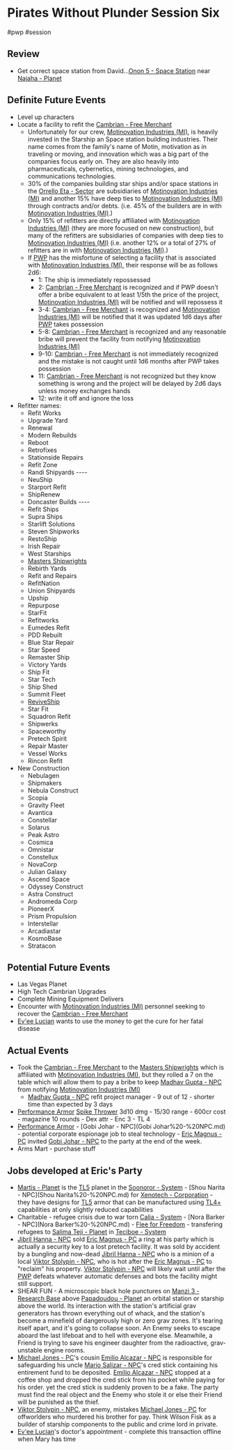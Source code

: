 # Pirates Without Plunder Session Six

#pwp #session

## Review

-   Get correct space station from David...[Onon 5 - Space Station](Onon%205%20-%20Space%20Station.md) near [Najaha - Planet](Najaha%20-%20Planet.md)

## Definite Future Events

-   Level up characters
-   Locate a facility to refit the [Cambrian - Free Merchant](Cambrian%20-%20Free%20Merchant.md)
    -   Unfortunately for our crew, [Motinovation Industries (MI)](Motinovation%20Industries%20(MI).md), is heavily invested in the Starship an Space station building industries. Their name comes from the family\'s name of Motin, motivation as in traveling or moving, and innovation which was a big part of the companies focus early on. They are also heavily into pharmaceuticals, cybernetics, mining technologies, and communications technologies.
    -   30% of the companies building star ships and/or space stations in the [Orrello Eta - Sector](Orrello%20Eta%20-%20Sector.md) are subsidiaries of [Motinovation Industries (MI)](Motinovation%20Industries%20(MI).md) and another 15% have deep ties to [Motinovation Industries (MI)](Motinovation%20Industries%20(MI).md) through contracts and/or debts. (i.e. 45% of the builders are in with [Motinovation Industries (MI)](Motinovation%20Industries%20(MI).md).)
    -   Only 15% of refitters are directly affiliated with [Motinovation Industries (MI)](Motinovation%20Industries%20(MI).md) (they are more focused on new construction), but many of the refitters are subsidiaries of companies with deep ties to [Motinovation Industries (MI)](Motinovation%20Industries%20(MI).md) (i.e. another 12% or a total of 27% of refitters are in with [Motinovation Industries (MI)](Motinovation%20Industries%20(MI).md).)
    -   If [PWP](PWP.md) has the misfortune of selecting a facility that is associated with [Motinovation Industries (MI)](Motinovation%20Industries%20(MI).md), their response will be as follows 2d6:
        -   1: The ship is immediately repossessed
        -   2: [Cambrian - Free Merchant](Cambrian%20-%20Free%20Merchant.md) is recognized and if PWP doesn't offer a bribe equivalent to at least 1/5th the price of the project, [Motinovation Industries (MI)](Motinovation%20Industries%20(MI).md) will be notified and will repossess it
        -   3-4: [Cambrian - Free Merchant](Cambrian%20-%20Free%20Merchant.md) is recognized and [Motinovation Industries (MI)](Motinovation%20Industries%20(MI).md) will be notified that it was updated 1d6 days after [PWP](PWP.md) takes possession
        -   5-8: [Cambrian - Free Merchant](Cambrian%20-%20Free%20Merchant.md) is recognized and any reasonable bribe will prevent the facility from notifying [Motinovation Industries (MI)](Motinovation%20Industries%20(MI).md)
        -   9-10: [Cambrian - Free Merchant](Cambrian%20-%20Free%20Merchant.md) is not immediately recognized and the mistake is not caught until 1d6 months after PWP takes possession
        -   11: [Cambrian - Free Merchant](Cambrian%20-%20Free%20Merchant.md) is not recognized but they know something is wrong and the project will be delayed by 2d6 days unless money exchanges hands
        -   12: write it off and ignore the loss
-   Refitter names:
    -   Refit Works
    -   Upgrade Yard
    -   Renewal
    -   Modern Rebuilds
    -   Reboot
    -   Retrofixes
    -   Stationside Repairs
    -   Refit Zone
    -   Randi Shipyards ----
    -   NeuShip
    -   Starport Refit
    -   ShipRenew
    -   Doncaster Builds ----
    -   Refit Ships
    -   Supra Ships
    -   Starlift Solutions
    -   Steven Shipworks
    -   RestoShip
    -   Irish Repair
    -   West Starships
    -  [Masters Shipwrights](Masters%20Shipwrights.md)
    -   Rebirth Yards
    -   Refit and Repairs
    -   RefitNation
    -   Union Shipyards
    -   Upship
    -   Repurpose
    -   StarFit
    -   Refitworks
    -   Eumedes Refit
    -   PDD Rebuilt
    -   Blue Star Repair
    -   Star Speed
    -   Remaster Ship
    -   Victory Yards
    -   Ship Fit
    -   Star Tech
    -   Ship Shed
    -   Summit Fleet
    -   [ReviveShip](ReviveShip.md)
    -   Star Fit
    -   Squadron Refit
    -   Shipwerks
    -   Spaceworthy
    -   Pretech Spirit
    -   Repair Master
    -   Vessel Works
    -   Rincon Refit
-   New Construction
    -   Nebulagen
    -   Shipmakers
    -   Nebula Construct
    -   Scopia
    -   Gravity Fleet
    -   Avantica
    -   Constellar
    -   Solarus
    -   Peak Astro
    -   Cosmica
    -   Omnistar
    -   Constellux
    -   NovaCorp
    -   Julian Galaxy
    -   Ascend Space
    -   Odyssey Construct
    -   Astra Construct
    -   Andromeda Corp
    -   PioneerX
    -   Prism Propulsion
    -   Interstellar
    -   Arcadiastar
    -   KosmoBase
    -   Stratacon

## Potential Future Events

-   Las Vegas Planet
-   High Tech Cambrian Upgrades
-   Complete Mining Equipment Delivers
-   Encounter with [Motinovation Industries (MI)](Motinovation%20Industries%20(MI).md) personnel seeking to recover the [Cambrian - Free Merchant](Cambrian%20-%20Free%20Merchant.md)
-   [Ev'ee Lucian](Ev_ee%20Lucian%20-%20PC.md) wants to use the money to get the cure for her fatal disease

## Actual Events

-   Took the [Cambrian - Free Merchant](Cambrian%20-%20Free%20Merchant.md) to the [Masters Shipwrights](Masters%20Shipwrights.md) which is affiliated with [Motinovation Industries (MI)](Motinovation%20Industries%20(MI).md), but they rolled a 7 on the table which will allow them to pay a bribe to keep [Madhav Gupta - NPC](Madhav%20Gupta%20-%20NPC.md) from notifying [Motinovation Industries (MI)](Motinovation%20Industries%20(MI).md)
    -  [Madhav Gupta - NPC](Madhav%20Gupta%20-%20NPC.md) refit project manager - 9 out of 12 - shorter time than expected by 3 days
-   [Performance Armor](Performance%20Armor.md) [Spike Thrower](Ranged%20Weapons)  3d10 dmg - 15/30 range - 600cr cost - magazine 10 rounds - Dex attr - Enc 3 - TL 4
-   [Performance Armor](Performance%20Armor.md) - [Gobi Johar - NPC](Gobi Johar%20-%20NPC.md) - potential corporate espionage job to steal [](Common%20Armor%20Varieties#Vestimentum|Vestimentum) technology - [Eric Magnus - PC](Eric%20Magnus%20-%20PC.md) invited [Gobi Johar - NPC](Gobi%20Johar%20-%20NPC.md) to the party at the end of the week.
-   Arms Mart - purchase stuff

## Jobs developed at Eric\'s Party

-   [Martis - Planet](Martis%20-%20Planet.md) is the [TL5](TL5) planet in the [Soonoror - System](Soonoror%20-%20System.md) - [Shou Narita - NPC](Shou Narita%20-%20NPC.md) for [Xenotech - Corporation](Xenotech%20-%20Corporation.md) - they have designs for [TL5](TL5)  [](Common%20Armor%20Varieties#Vestimentum|Vestimentum) armor that can be manufactured using [TL4+](TL4+) capabilities at only slightly reduced capabilities
-   Charitable - refugee crisis due to war torn [Calia - System](Calia%20-%20System.md) - [Nora Barker - NPC](Nora Barker%20-%20NPC.md) - [Flee for Freedom](Flee%20for%20Freedom.md) - transfering refugees to [Salima Teji - Planet](Salima%20Teji%20-%20Planet.md) in [Teciboe - System](Teciboe%20-%20System.md)
-  [Jibril Hanna - NPC](Jibril%20Hanna%20-%20NPC.md) sold [Eric Magnus - PC](Eric%20Magnus%20-%20PC.md) a ring at his party which is actually a security key to a lost pretech facility. It was sold by accident by a bungling and now-dead [Jibril Hanna - NPC](Jibril%20Hanna%20-%20NPC.md) who is a minion of a local [Viktor Stolypin - NPC](Viktor%20Stolypin%20-%20NPC.md), who is hot after the [Eric Magnus - PC](Eric%20Magnus%20-%20PC.md) to "reclaim" his property. [Viktor Stolypin - NPC](Viktor%20Stolypin%20-%20NPC.md) will likely wait until after the [PWP](PWP.md) defeats whatever automatic defenses and bots the facility might still support.
-   SHEAR FUN - A microscopic black hole punctures on [Manzi 3 - Research Base](Manzi%203%20-%20Research%20Base.md) above [Papadoudou - Planet](Papadoudou%20-%20Planet.md) an orbital station or starship above the world. Its interaction with the station's artificial grav generators has thrown everything out of whack, and the station's become a minefield of dangerously high or zero grav zones. It's tearing itself apart, and it's going to collapse soon. An Enemy seeks to escape aboard the last lifeboat and to hell with everyone else. Meanwhile, a Friend is trying to save his engineer daughter from the radioactive, grav-unstable engine rooms.
-  [Michael Jones - PC](Michael%20Jones%20-%20PC.md)'s cousin [Emilio Alcazar - NPC](Emilio%20Alcazar%20-%20NPC.md) is responsible for safeguarding his uncle [Mario Salizar - NPC](Mario%20Salizar%20-%20NPC.md)'s cred stick containing his entirement fund to be deposited. [Emilio Alcazar - NPC](Emilio%20Alcazar%20-%20NPC.md) stopped at a coffee shop and dropped the cred stick from his pocket while paying for his order. yet the cred stick is suddenly proven to be a fake. The party must find the real object and the Enemy who stole it or else their Friend will be punished as the thief.
-  [Viktor Stolypin - NPC](Viktor%20Stolypin%20-%20NPC.md), an enemy, mistakes [Michael Jones - PC](Michael%20Jones%20-%20PC.md) for offworlders who murdered his brother for pay. Think Wilson Fisk as a builder of starship components to the public and crime lord in private.
-  [Ev'ee Lucian](Ev_ee%20Lucian%20-%20PC.md)'s doctor\'s appointment - complete this transaction offline when Mary has time
